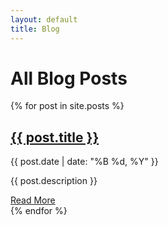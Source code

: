 ```yaml
---
layout: default
title: Blog
---
```


# All Blog Posts

<div class="blog-list">
{% for post in site.posts %}
  <article class="blog-post-preview">
    <h2><a href="{{ site.baseurl }}{{ post.url }}">{{ post.title }}</a></h2>
    <p class="post-meta">{{ post.date | date: "%B %d, %Y" }}</p>
    <p>{{ post.description }}</p>
    <a href="{{ site.baseurl }}{{ post.url }}" class="btn btn-primary">Read More</a>
  </article>
{% endfor %}
</div>
